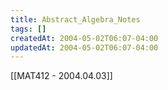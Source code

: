 ```yaml
---
title: Abstract_Algebra_Notes
tags: []
createdAt: 2004-05-02T06:07-04:00
updatedAt: 2004-05-02T06:07-04:00
---
```


[[MAT412 - 2004.04.03]]

